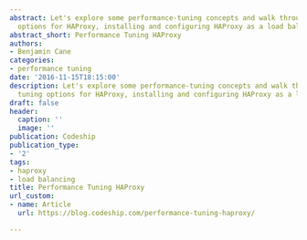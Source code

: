 ```yaml
---
abstract: Let's explore some performance-tuning concepts and walk through some tuning
  options for HAProxy, installing and configuring HAProxy as a load balancer.
abstract_short: Performance Tuning HAProxy
authors:
- Benjamin Cane
categories:
- performance tuning
date: '2016-11-15T18:15:00'
description: Let's explore some performance-tuning concepts and walk through some
  tuning options for HAProxy, installing and configuring HAProxy as a load balancer.
draft: false
header:
  caption: ''
  image: ''
publication: Codeship
publication_type:
- '2'
tags:
- haproxy
- load balancing
title: Performance Tuning HAProxy
url_custom:
- name: Article
  url: https://blog.codeship.com/performance-tuning-haproxy/

---
```

